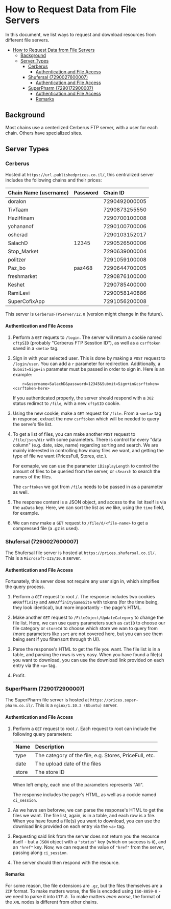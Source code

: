 # How to Request Data from File Servers

In this document, we list ways to request and download resources from different file servers.

- [How to Request Data from File Servers](#how-to-request-data-from-file-servers)
  - [Background](#background)
  - [Server Types](#server-types)
    - [Cerberus](#cerberus)
      - [Authentication and File Access](#authentication-and-file-access)
    - [Shufersal (7290027600007)](#shufersal-7290027600007)
      - [Authentication and File Access](#authentication-and-file-access-1)
    - [SuperPharm (7290172900007)](#superpharm-7290172900007)
      - [Authentication and File Access](#authentication-and-file-access-2)
      - [Remarks](#remarks)

## Background

Most chains use a centerlized Cerberus FTP server, with a user for each chain. Others have specialized sites.

## Server Types

### Cerberus

Hosted at `https://url.publishedprices.co.il/`, this centralized server includes the following chains and their prices:

| Chain Name (username) | Password | Chain ID      |
| :-------------------- | :------- | :------------ |
| doralon               |          | 7290492000005 |
| TivTaam               |          | 7290873255550 |
| HaziHinam             |          | 7290700100008 |
| yohananof             |          | 7290100700006 |
| osherad               |          | 7290103152017 |
| SalachD               | 12345    | 7290526500006 |
| Stop_Market           |          | 7290639000004 |
| politzer              |          | 7291059100008 |
| Paz_bo                | paz468   | 7290644700005 |
| freshmarket           |          | 7290876100000 |
| Keshet                |          | 7290785400000 |
| RamiLevi              |          | 7290058140886 |
| SuperCofixApp         |          | 7291056200008 |

This server is `CerberusFTPServer/12.0` (version might change in the future).

#### Authentication and File Access

1. Perform a `GET` requets to `/login`. The server will return a cookie named `cftpSID` (probably "Cerberus FTP Sesstion ID"), as well as a `csrftoken` saved in a `<meta>` tag.

2. Sign in with your selected user. This is done by making a `POST` request to `/login/user`. You can add a `r` parameter for redirection. Additionally, a `Submit=Sign+in` parameter must be passed in order to sign in. Here is an example:

   ```HTTP
       r=&username=SalachD&password=12345&Submit=Sign+in&csrftoken=<csrftoken-here>
   ```

   If you authenticated properly, the server should respond with a `302` status redirect to `/file`, with a new `cftpSID` cookie.

3. Using the new cookie, make a `GET` request for `/file`. From a `<meta>` tag in response, extract the new `csrftoken` which will be needed to query the serve's file list.

4. To get a list of files, you can make another `POST` request to `/file/json/dir` with some parameters. There is control for every "data column" (e.g. date, size, name) regarding sorting and search. We are mainly interested in controlling how many files we want, and getting the type of file we want (PricesFull, Stores, etc.).

   For exmaple, we can use the parameter `iDisplayLength` to control the amount of files to be queried from the server, or `sSearch` to search the names of the files.

   The `csrftoken` we got from `/file` needs to be passed in as a parameter as well.

5. The response content is a JSON object, and access to the list itself is via the `aaData` key. Here, we can sort the list as we like, using the `time` field, for example.

6. We can now make a `GET` request to `/file/d/<file-name>` to get a compressed file (a .gz is used).

### Shufersal (7290027600007)

The Shufersal file server is hosted at `https://prices.shufersal.co.il/`. This is a `Microsoft-IIS/10.0` server.

#### Authentication and File Access

Fortunately, this server does not require any user sign in, which simplfies the query process.

1. Perform a `GET` request to root `/`. The response includes two cookies `ARRAffinity` and `ARRAffinitySameSite` with tokens (for the time being, they look identical), but more importantly - the page's HTML.

2. Make another `GET` request to `/FileObject/UpdateCategory` to change the file list. Here, we can use query parameters such as `catID` to choose our file category or `storeId` to choose which store we wan to query from (more parameters like `sort` are not covered here, but you can see them being sent if you filter/sort through th UI).

3. Parse the response's HTML to get the file you want. The file list is in a table, and parsing the rows is very easy. When you have found a file(s) you want to download, you can use the download link provided on each entry via the `<a>` tag.

4. Profit.

### SuperPharm (7290172900007)

The SuperPharm file server is hosted at `https://prices.super-pharm.co.il/`. This is a `nginx/1.10.3 (Ubuntu)` server.

#### Authentication and File Access

1. Perform a `GET` request to root `/`. Each request to root can include the following query parameters:

   | Name  | Description                                            |
   | :---- | :----------------------------------------------------- |
   | type  | The category of the file, e.g. Stores, PriceFull, etc. |
   | date  | The upload date of the files                           |
   | store | The store ID                                           |

   When left empty, each one of the parameters represents "All".

   The response includes the page's HTML, as well as a cookie named `ci_session`.

2. As we have sen beforwe, we can parse the response's HTML to get the files we want. The file list, again, is in a table, and each row is a file. When you have found a file(s) you want to download, you can use the download link provided on each entry via the `<a>` tag.

3. Requesting said link from the server does not return you the resource itself - but a `JSON` object with a `"status"` key (which on success is `0`), and an `"href"` key. Now, we can request the value of `"href"` from the server, passing along `ci_session`.

4. The server should then respond with the resource.

#### Remarks

For some reason, the file extensions are `.gz`, but the files themselves are a `ZIP` format. To make matters worse, the file is encoded using `ISO-8859-8` - we need to parse it into `UTF-8`. To make matters _even worse_, the format of the `XML` nodes is different from other chains.
